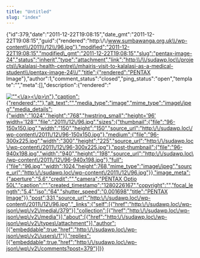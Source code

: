 ```yaml
---
title: "Untitled"
slug: "index"
---
```


{"id":379,"date":"2011-12-22T19:08:15","date\_gmt":"2011-12-22T19:08:15","guid":{"rendered":"http:\\/\\/www.sumbawanga.org.uk\\/wp-content\\/2011\\/12\\/96.jpg"},"modified":"2011-12-22T19:08:15","modified\_gmt":"2011-12-22T19:08:15","slug":"pentax-image-24","status":"inherit","type":"attachment","link":"http:\\/\\/sudawp.loc\\/projects\\/kalalasi-health-centre\\/mhairis-visit-to-kalalasi-as-a-medical-student\\/pentax-image-24\\/","title":{"rendered":"PENTAX Image"},"author":1,"comment\_status":"closed","ping\_status":"open","template":"","meta":\[\],"description":{"rendered":"

[![\"\"](\"http:\/\/sudawp.loc\/wp-content\/2011\/12\/96-300x225.jpg\")<\\/a><\\/p>\\n"},"caption":{"rendered":""},"alt\_text":"","media\_type":"image","mime\_type":"image\\/jpeg","media\_details":{"width":"1024","height":"768","hwstring\_small":"height='96' width='128'","file":"2011\\/12\\/96.jpg","sizes":{"thumbnail":{"file":"96-150x150.jpg","width":"150","height":"150","source\_url":"http:\\/\\/sudawp.loc\\/wp-content\\/2011\\/12\\/96-150x150.jpg"},"medium":{"file":"96-300x225.jpg","width":"300","height":"225","source\_url":"http:\\/\\/sudawp.loc\\/wp-content\\/2011\\/12\\/96-300x225.jpg"},"post-thumbnail":{"file":"96-940x198.jpg","width":"940","height":"198","source\_url":"http:\\/\\/sudawp.loc\\/wp-content\\/2011\\/12\\/96-940x198.jpg"},"full":{"file":"96.jpg","width":1024,"height":768,"mime\_type":"image\\/jpeg","source\_url":"http:\\/\\/sudawp.loc\\/wp-content\\/2011\\/12\\/96.jpg"}},"image\_meta":{"aperture":"5.6","credit":"","camera":"PENTAX Optio 50L","caption":"","created\_timestamp":"1280226167","copyright":"","focal\_length":"5.4","iso":"64","shutter\_speed":"0.001698","title":"PENTAX Image"}},"post":331,"source\_url":"http:\\/\\/sudawp.loc\\/wp-content\\/2011\\/12\\/96.jpg","\_links":{"self":\[{"href":"http:\\/\\/sudawp.loc\\/wp-json\\/wp\\/v2\\/media\\/379"}\],"collection":\[{"href":"http:\\/\\/sudawp.loc\\/wp-json\\/wp\\/v2\\/media"}\],"about":\[{"href":"http:\\/\\/sudawp.loc\\/wp-json\\/wp\\/v2\\/types\\/attachment"}\],"author":\[{"embeddable":true,"href":"http:\\/\\/sudawp.loc\\/wp-json\\/wp\\/v2\\/users\\/1"}\],"replies":\[{"embeddable":true,"href":"http:\\/\\/sudawp.loc\\/wp-json\\/wp\\/v2\\/comments?post=379"}\]}}](http:\/\/sudawp.loc\/wp-content\/2011\/12\/96.jpg)